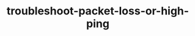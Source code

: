 ---
title: troubleshoot-packet-loss-or-high-ping
displayName: Packet loss or high ping
published: true
toc:
order: 80
pageTitle: Packet loss and high ping | Gcore
pageDescription: Troubleshoot packet loss and high ping with this guide.
redirect: /hosting/dedicated-servers/troubleshooting/troubleshoot-packet-loss-or-high-ping
---